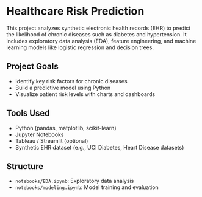 # Healthcare Risk Prediction

This project analyzes synthetic electronic health records (EHR) to predict the likelihood of chronic diseases such as diabetes and hypertension. It includes exploratory data analysis (EDA), feature engineering, and machine learning models like logistic regression and decision trees.

## Project Goals
- Identify key risk factors for chronic diseases
- Build a predictive model using Python
- Visualize patient risk levels with charts and dashboards

## Tools Used
- Python (pandas, matplotlib, scikit-learn)
- Jupyter Notebooks
- Tableau / Streamlit (optional)
- Synthetic EHR dataset (e.g., UCI Diabetes, Heart Disease datasets)

## Structure
- `notebooks/EDA.ipynb`: Exploratory data analysis
- `notebooks/modeling.ipynb`: Model training and evaluation

